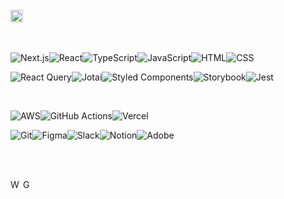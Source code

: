 </br>


<image src="https://github.com/lianKim/lianKim/assets/97217822/8dd3b542-900a-4e5a-a308-6705df8432e1" alt="Front-End Web Developer" width="auto" height="20px" />


</br>


</br>


</br>



![Next.js](https://img.shields.io/badge/NextJs-white?&style=flat-square&logo=nextdotjs&logoColor=000000)![React](https://img.shields.io/badge/React-white?&style=flat-square&logo=react&logoColor=61DAFB)![TypeScript](https://img.shields.io/badge/TypeScript-white?&style=flat-square&logo=typescript&logoColor=3178C6)![JavaScript](https://img.shields.io/badge/JavaScript-white?&style=flat-square&logo=javascript&logoColor=#F7DF1E)![HTML](https://img.shields.io/badge/HTML-white?&style=flat-square&logo=html5&logoColor=E34F26)![CSS](https://img.shields.io/badge/CSS-white?&style=flat-square&logo=css3&logoColor=1572B6)

![React Query](https://img.shields.io/badge/ReactQuery-white?&style=flat-square&logo=reactquery&logoColor=FF4154)![Jotai](https://img.shields.io/badge/Jotai-white?&style=flat-square&logo=jotai&logoColor=lightgrey)![Styled Components](https://img.shields.io/badge/StyledComponent-white?&style=flat-square&logo=styledcomponents&logoColor=DB7093)![Storybook](https://img.shields.io/badge/Storybook-white?&style=flat-square&logo=storybook&logoColor=FF4785)![Jest](https://img.shields.io/badge/Jest-white?&style=flat-square&logo=jest&logoColor=C21325)


</br>


![AWS](https://img.shields.io/badge/AWS-white?&style=flat-square&logo=amazonaws&logoColor=232F3E)![GitHub Actions](https://img.shields.io/badge/GitHubActions-white?&style=flat-square&logo=githubactions&logoColor=2088FF)![Vercel](https://img.shields.io/badge/Vercel-white?&style=flat-square&logo=vercel&logoColor=000000)

![Git](https://img.shields.io/badge/Git-white?&style=flat-square&logo=git&logoColor=F05032)![Figma](https://img.shields.io/badge/Figma-white?&style=flat-square&logo=figma&logoColor=F24E1E)![Slack](https://img.shields.io/badge/Slack-white?&style=flat-square&logo=slack&logoColor=4A154B)![Notion](https://img.shields.io/badge/Notion-white?&style=flat-square&logo=notion&logoColor=000000)![Adobe](https://img.shields.io/badge/Adobe-white?&style=flat-square&logo=adobe&logoColor=FF0000)


</br>


</br>


[<image src="https://github.com/lianKim/lianKim/assets/97217822/be597b79-44e9-439b-8859-109142a31c24" alt="Website" width="auto" height="16px" />](https://liankim.kr) [<image src="https://github.com/lianKim/lianKim/assets/97217822/6a84a3fc-82d5-4d0c-9f5c-8fcaad19a81c" alt="Gmail" width="auto" height="16px" />](mailto:5ffcut@gmail.com) 
